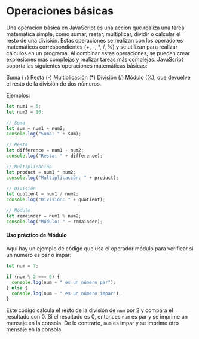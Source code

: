 # Operaciones básicas
Una operación básica en JavaScript es una acción que realiza una tarea matemática simple, como sumar, restar, multiplicar, dividir o calcular el resto de una división. Estas operaciones se realizan con los operadores matemáticos correspondientes (+, -, *, /, %) y se utilizan para realizar cálculos en un programa. Al combinar estas operaciones, se pueden crear expresiones más complejas y realizar tareas más complejas.
JavaScript soporta las siguientes operaciones matemáticas básicas:

Suma (+)
Resta (-)
Multiplicación (*)
División (/)
Módulo (%), que devuelve el resto de la división de dos números.

Ejemplos:
```javascript
let num1 = 5;
let num2 = 10;

// Suma
let sum = num1 + num2;
console.log("Suma: " + sum);

// Resta
let difference = num1 - num2;
console.log("Resta: " + difference);

// Multiplicación
let product = num1 * num2;
console.log("Multiplicación: " + product);

// División
let quotient = num1 / num2;
console.log("División: " + quotient);

// Módulo
let remainder = num1 % num2;
console.log("Módulo: " + remainder);
```

#### Uso práctico de Módulo

Aquí hay un ejemplo de código que usa el operador módulo para verificar si un número es par o impar:

```javascript
let num = 7;

if (num % 2 === 0) {
  console.log(num + " es un número par");
} else {
  console.log(num + " es un número impar");
}
```
Este código calcula el resto de la división de `num` por 2 y compara el resultado con 0. Si el resultado es 0, entonces `num` es par y se imprime un mensaje en la consola. De lo contrario, `num` es impar y se imprime otro mensaje en la consola.
